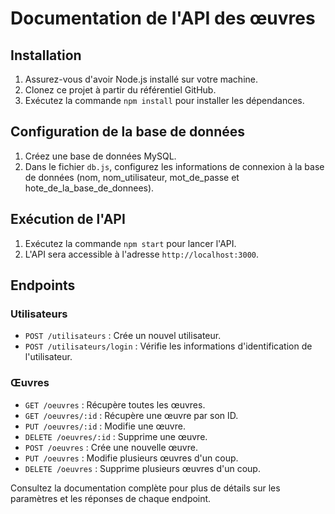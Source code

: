 # Documentation de l'API des œuvres

## Installation

1. Assurez-vous d'avoir Node.js installé sur votre machine.
2. Clonez ce projet à partir du référentiel GitHub.
3. Exécutez la commande `npm install` pour installer les dépendances.

## Configuration de la base de données

1. Créez une base de données MySQL.
2. Dans le fichier `db.js`, configurez les informations de connexion à la base de données (nom, nom_utilisateur, mot_de_passe et hote_de_la_base_de_donnees).

## Exécution de l'API

1. Exécutez la commande `npm start` pour lancer l'API.
2. L'API sera accessible à l'adresse `http://localhost:3000`.

## Endpoints

### Utilisateurs

- `POST /utilisateurs` : Crée un nouvel utilisateur.
- `POST /utilisateurs/login` : Vérifie les informations d'identification de l'utilisateur.

### Œuvres

- `GET /oeuvres` : Récupère toutes les œuvres.
- `GET /oeuvres/:id` : Récupère une œuvre par son ID.
- `PUT /oeuvres/:id` : Modifie une œuvre.
- `DELETE /oeuvres/:id` : Supprime une œuvre.
- `POST /oeuvres` : Crée une nouvelle œuvre.
- `PUT /oeuvres` : Modifie plusieurs œuvres d'un coup.
- `DELETE /oeuvres` : Supprime plusieurs œuvres d'un coup.

Consultez la documentation complète pour plus de détails sur les paramètres et les réponses de chaque endpoint.

